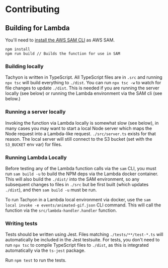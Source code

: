 # Contributing

## Building for Lambda

You'll need to [install the AWS SAM CLI](https://docs.aws.amazon.com/serverless-application-model/latest/developerguide/install-sam-cli.html) as AWS SAM.

```
npm install
npm run build // Builds the function for use in SAM
```

### Building locally

Tachyon is written in TypeScript. All TypeScript files are in `.src` and running `npx tsc` will build everything to `./dist`. You can run `npx tsc -w` to watch for file changes to update `./dist`. This is needed if you are running the server locally (see below) or running the Lambda environment via the SAM cli (see below.)

### Running a server locally

Invoking the function via Lambda locally is somewhat slow (see below), in many cases you may want to start a local Node server which maps the Node request into a Lambda-like request. `./src/server.ts` exists for that reason. The local server will still connect to the S3 bucket (set with the `S3_BUCKET` env var) for files.


### Running Lambda Locally

Before testing any of the Lambda function calls via the `sam` CLI, you must run `sam build -u` to build the NPM deps via the Lambda docker container. This will also build the `./dist/` into the SAM environment, so any subsequent changes to files in `./src` but be first built (which updates `./dist`), and then `sam build -u` must be run.

To run Tachyon in a Lambda local environment via docker, use the `sam local invoke -e events/animated-gif.json` CLI command. This will call the function via the `src/lambda-handler.handler` function.

### Writing tests

Tests should be written using Jest. Files matching `./tests/**/test-*.ts` will automatically be included in the Jest testsuite. For tests, you don't need to run `npx tsc` to compile TypeScript files to `./dist`, as this is integrated automatically via the `ts-jest` package.

Run `npm test` to run the tests.
